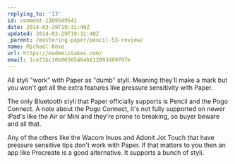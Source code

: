 ```yaml
---
replying_to: '13'
id: comment-1309949541
date: 2014-03-29T19:31:40Z
updated: 2014-03-29T19:31:40Z
_parent: /mastering-paper/pencil-53-review/
name: Michael Rose
url: https://mademistakes.com/
email: 1ce71bc10b86565464b612093d89707e
---
```


All styli "work" with Paper as "dumb" styli. Meaning they'll make a mark but you
won't get all the extra features like pressure sensitivity with Paper.

The only Bluetooth styli that Paper officially supports is Pencil and the Pogo
Connect. A note about the Pogo Connect, it's not fully supported on newer iPad's
like the Air or Mini and they're prone to breaking, so buyer beware and all
that.

Any of the others like the Wacom Inuos and Adonit Jot Touch that have pressure
sensitive tips don't work with Paper. If that matters to you then an app like
Procreate is a good alternative. It supports a bunch of styli.
